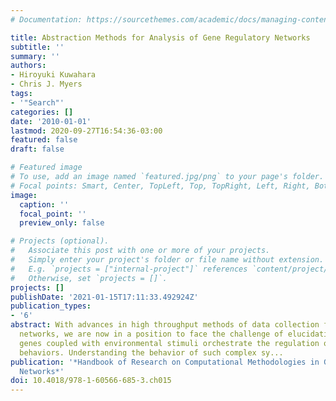 ```yaml
---
# Documentation: https://sourcethemes.com/academic/docs/managing-content/

title: Abstraction Methods for Analysis of Gene Regulatory Networks
subtitle: ''
summary: ''
authors:
- Hiroyuki Kuwahara
- Chris J. Myers
tags:
- '"Search"'
categories: []
date: '2010-01-01'
lastmod: 2020-09-27T16:54:36-03:00
featured: false
draft: false

# Featured image
# To use, add an image named `featured.jpg/png` to your page's folder.
# Focal points: Smart, Center, TopLeft, Top, TopRight, Left, Right, BottomLeft, Bottom, BottomRight.
image:
  caption: ''
  focal_point: ''
  preview_only: false

# Projects (optional).
#   Associate this post with one or more of your projects.
#   Simply enter your project's folder or file name without extension.
#   E.g. `projects = ["internal-project"]` references `content/project/deep-learning/index.md`.
#   Otherwise, set `projects = []`.
projects: []
publishDate: '2021-01-15T17:11:33.492924Z'
publication_types:
- '6'
abstract: With advances in high throughput methods of data collection for gene regulatory
  networks, we are now in a position to face the challenge of elucidating how these
  genes coupled with environmental stimuli orchestrate the regulation of cell-level
  behaviors. Understanding the behavior of such complex sy...
publication: '*Handbook of Research on Computational Methodologies in Gene Regulatory
  Networks*'
doi: 10.4018/978-1-60566-685-3.ch015
---
```


